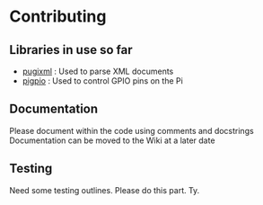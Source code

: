 Contributing
============

## Libraries in use so far

- [pugixml](https://pugixml.org/) : Used to parse XML documents
- [pigpio](http://abyz.me.uk/rpi/pigpio/) : Used to control GPIO pins on the Pi

## Documentation
Please document within the code using comments and docstrings
Documentation can be moved to the Wiki at a later date

## Testing
Need some testing outlines. Please do this part. Ty.
